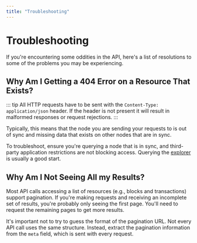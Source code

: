 ```yaml
---
title: "Troubleshooting"
---
```


# Troubleshooting

If you're encountering some oddities in the API, here's a list of resolutions to some of the problems you may be experiencing.

## Why Am I Getting a 404 Error on a Resource That Exists?

::: tip
All HTTP requests have to be sent with the `Content-Type: application/json` header. If the header is not present it will result in malformed responses or request rejections.
:::

Typically, this means that the node you are sending your requests to is out of sync and missing data that exists on other nodes that are in sync.

To troubleshoot, ensure you're querying a node that is in sync, and third-party application restrictions are not blocking access. Querying the [explorer](https://explorer.ark.io:8443/api) is usually a good start.

## Why Am I Not Seeing All my Results?

Most API calls accessing a list of resources (e.g., blocks and transactions) support pagination. If you're making requests and receiving an incomplete set of results, you're probably only seeing the first page. You'll need to request the remaining pages to get more results.

It's important not to try to guess the format of the pagination URL. Not every API call uses the same structure. Instead, extract the pagination information from the `meta` field, which is sent with every request.

